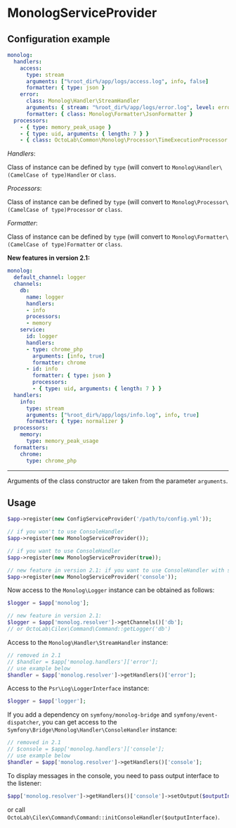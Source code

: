 # MonologServiceProvider

## Configuration example

```yml
monolog:
  handlers:
    access:
      type: stream
      arguments: ["%root_dir%/app/logs/access.log", info, false]
      formatter: { type: json }
    error:
      class: Monolog\Handler\StreamHandler
      arguments: { stream: "%root_dir%/app/logs/error.log", level: error, bubble: false }
      formatter: { class: Monolog\Formatter\JsonFormatter }
  processors:
    - { type: memory_peak_usage }
    - { type: uid, arguments: { length: 7 } }
    - { class: OctoLab\Common\Monolog\Processor\TimeExecutionProcessor }
```

_Handlers_:

Class of instance can be defined by `type` (will convert to `Monolog\Handler\(CamelCase of type)Handler` or `class`.

_Processors_:

Class of instance can be defined by `type` (will convert to `Monolog\Processor\(CamelCase of type)Processor`
or `class`.

_Formatter_:

Class of instance can be defined by `type` (will convert to `Monolog\Formatter\(CamelCase of type)Formatter`
or `class`.

__New features in version 2.1:__

```yml
monolog:
  default_channel: logger
  channels:
    db:
      name: logger
      handlers:
      - info
      processors:
      - memory
    service:
      id: logger
      handlers:
      - type: chrome_php
        arguments: [info, true]
        formatter: chrome
      - id: info
        formatter: { type: json }
        processors:
        - { type: uid, arguments: { length: 7 } }
  handlers:
    info:
      type: stream
      arguments: ["%root_dir%/app/logs/info.log", info, true]
      formatter: { type: normalizer }
  processors:
    memory:
      type: memory_peak_usage
  formatters:
    chrome:
      type: chrome_php
```

---

Arguments of the class constructor are taken from the parameter `arguments`.

## Usage

```php
$app->register(new ConfigServiceProvider('/path/to/config.yml'));

// if you won't to use ConsoleHandler
$app->register(new MonologServiceProvider());

// if you want to use ConsoleHandler
$app->register(new MonologServiceProvider(true));

// new feature in version 2.1: if you want to use ConsoleHandler with specific ID
$app->register(new MonologServiceProvider('console'));
```

Now access to the `Monolog\Logger` instance can be obtained as follows:

```php
$logger = $app['monolog'];

// new feature in version 2.1:
$logger = $app['monolog.resolver']->getChannels()['db'];
// or OctoLab\Cilex\Command\Command::getLogger('db')
```

Access to the `Monolog\Handler\StreamHandler` instance:

```php
// removed in 2.1
// $handler = $app['monolog.handlers']['error'];
// use example below
$handler = $app['monolog.resolver']->getHandlers()['error'];
```

Access to the `Psr\Log\LoggerInterface` instance:

```php
$logger = $app['logger'];
```

If you add a dependency on `symfony/monolog-bridge` and `symfony/event-dispatcher`, you can get
access to the `Symfony\Bridge\Monolog\Handler\ConsoleHandler` instance:

```php
// removed in 2.1
// $console = $app['monolog.handlers']['console'];
// use example below
$handler = $app['monolog.resolver']->getHandlers()['console'];
```

To display messages in the console, you need to pass output interface to the listener:

```php
$app['monolog.resolver']->getHandlers()['console']->setOutput($outputInterface);
```

or call `OctoLab\Cilex\Command\Command::initConsoleHandler($outputInterface)`.
